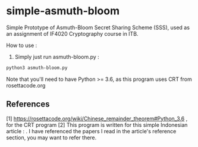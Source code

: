 # simple-asmuth-bloom
Simple Prototype of Asmuth-Bloom Secret Sharing Scheme (SSS), used as an assignment of IF4020 Cryptography course in ITB.

How to use :
1. Simply just run asmuth-bloom.py :
```bash
python3 asmuth-bloom.py
```
Note that you'll need to have Python >= 3.6, as this program uses CRT from rosettacode.org


## References
[1] https://rosettacode.org/wiki/Chinese_remainder_theorem#Python_3.6 , for the CRT program
[2] This program is written for this simple Indonesian article : . I have referenced the papers I read in the article's reference section, you may want to refer there.
